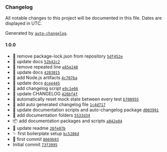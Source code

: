 ### Changelog

All notable changes to this project will be documented in this file. Dates are displayed in UTC.

Generated by [`auto-changelog`](https://github.com/CookPete/auto-changelog).

#### 1.0.0

- 🙈 remove package-lock.json from repository [`5df452e`](https://github.com/franciscomesa/typescript-boilerplate/commit/5df452e0cbe81612cce6c2c60af90e1c94764ac9)
- 📝 update docs [`52b42c2`](https://github.com/franciscomesa/typescript-boilerplate/commit/52b42c2749556e173e122fc261eb50a6ea60dc7f)
- 🙈 remove repeated line [`e85e248`](https://github.com/franciscomesa/typescript-boilerplate/commit/e85e248f697e8c2dd4ee2742935f4bd6e15db48f)
- 📝 update docs [`4283015`](https://github.com/franciscomesa/typescript-boilerplate/commit/428301549c72e8b2d87223c0a026d7c1d18b6a9c)
- 🙈 add Node.js artifacts [`4c707ba`](https://github.com/franciscomesa/typescript-boilerplate/commit/4c707baa5908441c93434eb2d9cf28ea488dc800)
- 📝 update docs [`dcee445`](https://github.com/franciscomesa/typescript-boilerplate/commit/dcee4456072e7c1ab859885d7f4dd528826a180d)
- 🔨 add changelog script [`e9c1e66`](https://github.com/franciscomesa/typescript-boilerplate/commit/e9c1e668bd1ae9be216dcf2188c1e76acdf14964)
- 📝 update CHANGELOG [`426bf4f`](https://github.com/franciscomesa/typescript-boilerplate/commit/426bf4f772d88d22acc7ee60ea23744d448a51e7)
- 🔧 automatically reset mock state between every test [`b708955`](https://github.com/franciscomesa/typescript-boilerplate/commit/b708955028bbbb449cd650aea61bd7d0d33209fd)
- 📝 add auto generated changelog file [`1c4d717`](https://github.com/franciscomesa/typescript-boilerplate/commit/1c4d717fec6cebe21cbfdd83cf712b3e12d00f7d)
- 📝 update documentation scripts and auto-changelog package [`d003991`](https://github.com/franciscomesa/typescript-boilerplate/commit/d00399123987c4e766482c5d4d8e1dba90e6a38c)
- 🙈 add documentation folders [`5533d34`](https://github.com/franciscomesa/typescript-boilerplate/commit/5533d34468409254f08278fdf3aab4bb9773341b)
- 📦️ add documentation packages and scripts [`a842e04`](https://github.com/franciscomesa/typescript-boilerplate/commit/a842e043dca75d41c5a177525239a6b3cc350f0f)
- 📝 update readme [`20fe07b`](https://github.com/franciscomesa/typescript-boilerplate/commit/20fe07bf066bd0c232b5566c61acc9e2859f0dbf)
- ✨ first boilerplate setup [`bc5286d`](https://github.com/franciscomesa/typescript-boilerplate/commit/bc5286de08ce7bd6c1c9ad8c5d2a2b325046615b)
- 🎉 first commit [`8669b93`](https://github.com/franciscomesa/typescript-boilerplate/commit/8669b93200bc27880757bc850d2e4b25fb18284a)
- Initial commit [`73f3995`](https://github.com/franciscomesa/typescript-boilerplate/commit/73f39955c9848124dff17cfa2e821f7a7cd44f6a)
